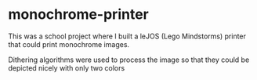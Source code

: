 # monochrome-printer

This was a school project where I built a leJOS (Lego Mindstorms) printer that could print monochrome images.

Dithering algorithms were used to process the image so that they could be depicted nicely with only two colors
